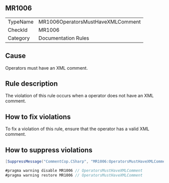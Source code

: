 ## MR1006

<table>
<tr>
  <td>TypeName</td>
  <td>MR1006OperatorsMustHaveXMLComment</td>
</tr>
<tr>
  <td>CheckId</td>
  <td>MR1006</td>
</tr>
<tr>
  <td>Category</td>
  <td>Documentation Rules</td>
</tr>
</table>

## Cause

Operators must have an XML comment.

## Rule description

The violation of this rule occurs when a operator does not have an XML comment.

## How to fix violations

To fix a violation of this rule, ensure that the operator has a valid XML comment.

## How to suppress violations

```csharp
[SuppressMessage("CommentCop.CSharp", "MR1006:OperatorsMustHaveXMLComment", Justification = "Reviewed.")]
```

```csharp
#pragma warning disable MR1006 // OperatorsMustHaveXMLComment
#pragma warning restore MR1006 // OperatorsMustHaveXMLComment
```